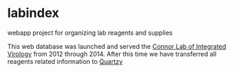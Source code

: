 labindex
========
webapp project for organizing lab reagents and supplies

This web database was launched and served the <a href='http://connorlab.com/'>Connor Lab of Integrated Virology</a> from 2012 through 2014. After this time we have transferred all reagents related information to <a href='https://www.quartzy.com/'>Quartzy</a>
